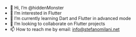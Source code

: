 - 👋 Hi, I’m @hiddenMonster
- 👀 I’m interested in Flutter
- 🌱 I’m currently learning Dart and Flutter in advanced mode
- 💞️ I’m looking to collaborate on Flutter projects
- 📫 How to reach me by email: info@stefanomilani.net

<!---
hiddenMonster/hiddenMonster is a ✨ special ✨ repository because its `README.md` (this file) appears on your GitHub profile.
You can click the Preview link to take a look at your changes.
--->
